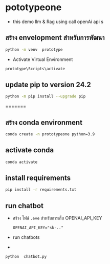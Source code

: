 # pototypeone
- this demo  llm & Rag using  call openAi api s
##  สร้าง  envelopment สำหรับการพัฒนา


```bash
python -m venv  prototype
```
- Activate Virtual Environment


```bash
prototype\Scripts\activate
```
## update pip to  version 24.2
```bash
python -m pip install --upgrade pip
```
=======

##  สร้าง conda environment 

```bash
conda create -n prototypeone python=3.9
```
## activate  conda
```bash
conda activate
```

## install requirements

```bash
pip install -r requirements.txt
```

## run chatbot 

- สร้าง ไฟล์ `.eve` สำหรับการเก็บ OPENAI_API_KEY
  ```
  OPENAI_API_KEY="sk-.."
  ```

- run chatbots
- 
```bash
python  chatbot.py
```
